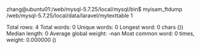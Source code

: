zhang@ubuntu01:/web/mysql-5.7.25/local/mysql/bin$ myisam_ftdump /web/mysql-5.7.25/local/data/laravel/mytexttable 1

Total rows: 4
Total words: 0
Unique words: 0
Longest word: 0 chars (})
Median length: 0
Average global weight: -nan
Most common word: 0 times, weight: 0.000000 ()
